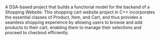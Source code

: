 A DSA-based project that builds a functional model for the backend of a Shopping Website. 
This shopping cart website project in C++ incorporates the essential classes of Product, Item, and Cart, and thus provides a seamless shopping experience by allowing users to browse and add products to their cart, enabling them to manage their selections and proceed to checkout efficiently.
